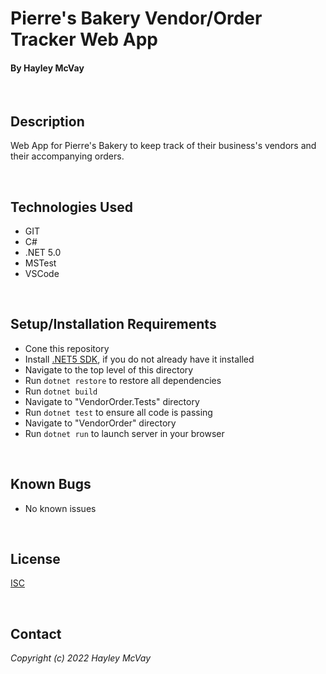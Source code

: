 # Pierre's Bakery Vendor/Order Tracker Web App

#### By Hayley McVay

<br>

## Description

Web App for Pierre's Bakery to keep track of their business's vendors and their accompanying orders. 

<br>

## Technologies Used

* GIT
* C#
* .NET 5.0
* MSTest
* VSCode

<br>

## Setup/Installation Requirements

* Cone this repository
* Install [.NET5 SDK](https://dotnet.microsoft.com/en-us/download/dotnet/thank-you/sdk-5.0.401-macos-x64-installer), if you do not already have it installed
* Navigate to the top level of this directory
* Run `dotnet restore` to restore all dependencies
* Run `dotnet build`
* Navigate to "VendorOrder.Tests" directory
* Run `dotnet test` to ensure all code is passing
* Navigate to "VendorOrder" directory
* Run `dotnet run` to launch server in your browser

<br>

## Known Bugs

* No known issues

<br>

## License

[ISC](https://opensource.org/licenses/ISC)

<br>

## Contact

_Copyright (c) 2022 Hayley McVay_

